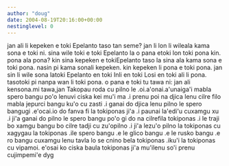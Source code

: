 ```yaml
---
author: "doug"
date: 2004-08-19T20:16:00+00:00
nestinglevel: 0
---
```

jan ali li kepeken e toki Epelanto taso tan seme? jan li lon li wileala kama sona e toki ni. sina wile toki e toki Epelanto la o pana etoki lon toki pona kin. pona ala pona? kin sina kepeken e tokiEpelanto taso la sina ala kama sona e toki pona. nasin pi kama sonali kepeken. kin kepeken li pona e toki pona. jan sin li wile sona latoki Epelanto en toki Inli en toki Losi en toki ali li pona. tasotoki pi nanpa wan li toki pona. o pana e toki tu tawa ni: jan ali kensona.mi tawa,jan Takopau roda cu pilno le .oi.a'onai.a'unaiga'i mabla spero bangu po'o lenuvi ciska kei mu'i ma .i prenu poi na djica lenu cilre filo mabla jepurci bangu ku'o cu zasti .i ganai do djica lenu pilno le spero bangugi .e'ocai.io do fanva fi la tokiponas ji'a .i paunai la'edi'u cuxamgu xu .i ji'a ganai do pilno le spero bangu po'o gi do na cilrefila tokiponas .i le traji bo xamgu bangu bo cilre tadji cu zu'opilno .i ji'a lezu'o pilno la tokiponas cu xagygau la tokiponas .ile spero bangu .e le glico bangu .e le rusko bangu .e ro bangu cuxamgu lenu tavla lo se cnino bela tokiponas .iku'i la tokiponas cu vipamoi. e'osai ko ciska baula tokiponas ji'a mu'ilenu so'i prenu cujimpemi'e dyg